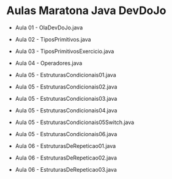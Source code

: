 # Aulas Maratona Java DevDoJo



* Aula 01 - OlaDevDoJo.java

* Aula 02 - TiposPrimitivos.java

* Aula 03 - TiposPrimitivosExercicio.java

* Aula 04 - Operadores.java

* Aula 05 - EstruturasCondicionais01.java

* Aula 05 - EstruturasCondicionais02.java

* Aula 05 - EstruturasCondicionais03.java

* Aula 05 - EstruturasCondicionais04.java

* Aula 05 - EstruturasCondicionais05Switch.java

* Aula 05 - EstruturasCondicionais06.java

* Aula 06 - EstruturasDeRepeticao01.java

* Aula 06 - EstruturasDeRepeticao02.java

* Aula 06 - EstruturasDeRepeticao03.java

  



 
